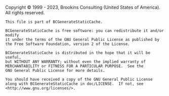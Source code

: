 ﻿Copyright © 1999 - 2023, Brookins Consulting (United States of America). All rights reserved.

    This file is part of BCGenerateStaticCache.

    BCGenerateStaticCache is free software: you can redistribute it and/or modify
    it under the terms of the GNU General Public License as published by
    the Free Software Foundation, version 2 of the License.

    BCGenerateStaticCache is distributed in the hope that it will be useful,
    but WITHOUT ANY WARRANTY; without even the implied warranty of
    MERCHANTABILITY or FITNESS FOR A PARTICULAR PURPOSE.  See the
    GNU General Public License for more details.

    You should have received a copy of the GNU General Public License
    along with BCGenerateStaticCache in doc/LICENSE.  If not, see <http://www.gnu.org/licenses/>.